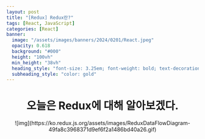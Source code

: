 ```yaml
---
layout: post
title: "[Redux] Redux란?"
tags: [React, JavaScript]
categories: [React]
banner:
  image: "/assets/images/banners/2024/0201/React.jpeg"
  opacity: 0.618
  background: "#000"
  height: "100vh"
  min_height: "38vh"
  heading_style: "font-size: 3.25em; font-weight: bold; text-decoration: underline"
  subheading_style: "color: gold"
---
```


# <center>오늘은 Redux에 대해 알아보겠다. </center>

<center>
![img](https://ko.redux.js.org/assets/images/ReduxDataFlowDiagram-49fa8c3968371d9ef6f2a1486bd40a26.gif)
</center>